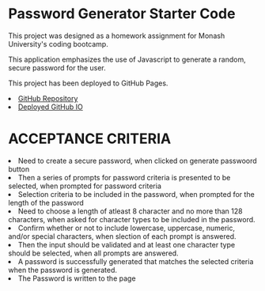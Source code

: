 # Password Generator Starter Code

This project was designed as a homework assignment for  Monash University's coding bootcamp.

This application emphasizes the use of Javascript to generate a random, secure password for the user.

This project has been deployed to GitHub Pages.
<li><a href="https://github.com/vinitapp/Generate-Password.git">GitHub Repository</a></li>
<li><a href="">Deployed GitHub IO</a></li>

# ACCEPTANCE CRITERIA
<li>Need to create a secure password, when clicked on generate passwoord button</li>
<li>Then a series of prompts for password criteria is presented to be selected, when prompted for password criteria</li>
<li>Selection criteria to be included in the password, when prompted for the length of the password</li>
<li>Need to choose a length of atleast 8 character and no more than 128 characters, when asked for character types to be included in the password.</li>
<li>Confirm whether or not to include lowercase, uppercase, numeric, and/or special characters, when slection of each prompt is answered.</li>
<li>Then the input should be validated and at least one character type should be selected, when all prompts are answered.</li>
<li>A password is successfully generated that matches the selected criteria when the password is generated.</li>
<li>The Password is written to the page</li>



